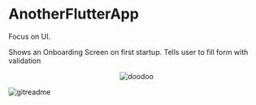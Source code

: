 # AnotherFlutterApp

Focus on UI.

Shows an Onboarding Screen on first startup.
Tells user to fill form with validation
<div align="center">
  <img src="https://github.com/user-attachments/assets/745caa91-5f07-40eb-a34e-e511c3bd8afc" alt="doodoo">
</div>

![gitreadme](https://github.com/user-attachments/assets/745caa91-5f07-40eb-a34e-e511c3bd8afc)
